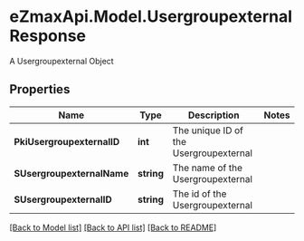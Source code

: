 # eZmaxApi.Model.UsergroupexternalResponse
A Usergroupexternal Object

## Properties

Name | Type | Description | Notes
------------ | ------------- | ------------- | -------------
**PkiUsergroupexternalID** | **int** | The unique ID of the Usergroupexternal | 
**SUsergroupexternalName** | **string** | The name of the Usergroupexternal | 
**SUsergroupexternalID** | **string** | The id of the Usergroupexternal | 

[[Back to Model list]](../README.md#documentation-for-models) [[Back to API list]](../README.md#documentation-for-api-endpoints) [[Back to README]](../README.md)

